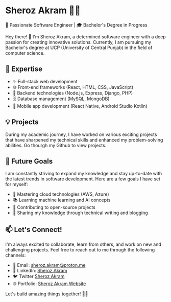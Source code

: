 # Sheroz Akram 👨‍💻

🌟 Passionate Software Engineer | 🎓 Bachelor's Degree in Progress

Hey there! 👋 I'm Sheroz Akram, a determined software engineer with a deep passion for creating innovative solutions. Currently, I am pursuing my Bachelor's degree at UCP (University of Central Punjab) in the field of computer science.

## 🚀 Expertise

- ✨ Full-stack web development
- 🌐 Front-end frameworks (React, HTML, CSS, JavaScript)
- 🧠 Backend technologies (Node.js, Express, Django, PHP)
- 🗄️ Database management (MySQL, MongoDB)
- 📱 Mobile app development (React Native, Android Studio Kotlin)

## 💡 Projects

During my academic journey, I have worked on various exciting projects that have sharpened my technical skills and enhanced my problem-solving abilities. Go thourgh my Github to view projects.

## 🌱 Future Goals

I am constantly striving to expand my knowledge and stay up-to-date with the latest trends in software development. Here are a few goals I have set for myself:

- 🎯 Mastering cloud technologies (AWS, Azure)
- 📚 Learning machine learning and AI concepts
- 🌟 Contributing to open-source projects
- 📝 Sharing my knowledge through technical writing and blogging

## 📫 Let's Connect!

I'm always excited to collaborate, learn from others, and work on new and challenging projects. Feel free to reach out to me through the following channels:

- 📧 Email: [sheroz.akram@proton.me](mailto:sheroz.akram@proton.me)
- 💼 LinkedIn: [Sheroz Akram](https://www.linkedin.com/in/shehroz-akram/)
- 🐦 Twitter [Sheroz Akram](https://twitter.com/SherozAkram)
- 🌐 Portfolio: [Sheroz Akram Website](https://sheroz.pages.dev/)

Let's build amazing things together! 🤝✨
